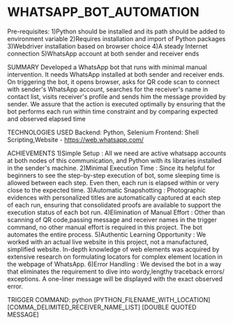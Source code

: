 # WHATSAPP_BOT_AUTOMATION

Pre-requisites:
1)Python should be installed and its path should be added to environment variable 
2)Requires installation and import of Python packages
3)Webdriver installation based on browser choice
4)A steady Internet connection
5)WhatsApp account at both sender and receiver ends

SUMMARY
Developed a WhatsApp bot that runs with minimal manual intervention. It needs WhatsApp installed at both sender and receiver ends. On triggering the bot, it opens browser, asks for QR code scan to connect with sender's WhatsApp account, searches for the receiver's name in contact list, visits receiver's profile and sends him the message provided by sender. We assure that the action is executed optimally by ensuring that the bot performs each run within time constraint and by comparing expected and observed elapsed time

TECHNOLOGIES USED
Backend: Python, Selenium
Frontend: Shell Scripting,Website - https://web.whatsapp.com/

ACHIEVEMENTS
1)Simple Setup : All we need are active whatsapp accounts at both nodes of this communication, and Python with its libraries installed in the sender's machine.
2)Minimal Execution Time : Since its helpful for beginners to see the step-by-step execution of bot, some sleeping time is allowed between each step. Even then, each run is elapsed within or very close to the expected time.
3)Automatic Snapshotting : Photographic evidences with personalized titles are automatically captured at each step of each run, ensuring that consolidated proofs are available to support the execution status of each bot run.
4)Elimination of Manual Effort : Other than scanning of QR code,passing message and receiver names in the trigger command, no other manual effort is required in this project. The bot automates the entire process.
5)Authentic Learning Opportunity : We worked with an actual live website in this project, not a manufactured, simplified website. In-depth knowledge of web elements was acquired by extensive research on formulating locators for complex element location in the webpage of WhatsApp.
6)Error Handling : We devised the bot in a way that eliminates the requirement to dive into wordy,lengthy traceback errors/ exceptions. A one-liner message will be displayed with the exact observed error.

TRIGGER COMMAND:
python [PYTHON_FILENAME_WITH_LOCATION] [COMMA_DELIMITED_RECEIVER_NAME_LIST] [DOUBLE QUOTED MESSAGE]